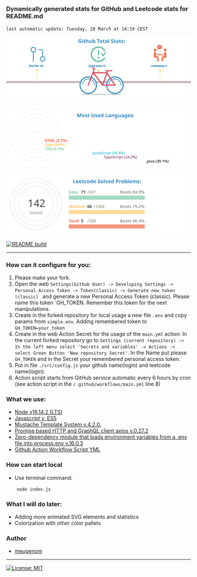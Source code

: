 ### Dynamically generated stats for GitHub and Leetcode stats for README.md
	last automatic update: Tuesday, 28 March at 14:19 CEST

![chart-bar](/assets/github-total-bicycle.svg)

![chart-bar](/assets/github-languages-sledge.svg)

![chart-bar](/assets/leetcode-total-info-circle.svg)

[![README build](https://github.com/meugenom/github-leetcode-stats/actions/workflows/main.yml/badge.svg)](https://github.com/meugenom/github-leetcode-stats/actions/workflows/main.yml)

-----------------------
### How can it configure for you:

1. Please make your fork.
2. Open the web `Settings(Github User) -> Developing Settings -> Personal Access Token -> Token(classic) -> Generate new token (classic) ` and generate a new Personal Access Token (classic). Please name this token `GH_TOKEN. Remember this token for the next manipulations.
3. Create in the forked repository for local usage a new file `.env` and copy params from `simple.env`. Adding remembered token to `GH_TOKEN=your_token`
4. Create in the web Action Secret for the usage of the `main.yml` action: In the current forked repository go to `Settings (current repository) -> In the left menu select 'Secrets and variables' -> Actions -> select Green Button 'New repository Secret'`. In the Name put please `GH_TOKEN` and in the Secret your remembered personal access token.
5. Put in file `./src/config.js` your github name(login) and leetcode name(login).
6. Action script starts from GitHub service automatic every 6 hours by cron (see action script in the `/.github/workflows/main.yml`  line 8)

### What we use:
- [Node v16.14.2 (LTS)](https://nodejs.org/en/blog/release/v16.14.2/)
- [Javascript v. ES5](https://262.ecma-international.org/5.1/)
- [Mustache Template System v.4.2.0.](https://www.npmjs.com/package/mustache)
- [Promise based HTTP and GraphQL client axios v.0.27.2](https://www.npmjs.com/package/axios)
- [Zero-dependency module that loads environment variables from a .env file into process.env v.16.0.3](https://www.npmjs.com/package/dotenv)
- [Github Action Workflow Script YML](https://docs.github.com/en/actions/learn-github-actions/essential-features-of-github-actions)

### How can start local
- Use terminal command:
```
	node index.js
```

### What I will do later:
- Adding more animated SVG elements and statistics
- Colorization with other color pallets

### Author

- [meugenom](https://meugenom.com)
-----------------------
[![License: MIT](https://img.shields.io/badge/License-MIT-green.svg)](https://opensource.org/licenses/MIT)
